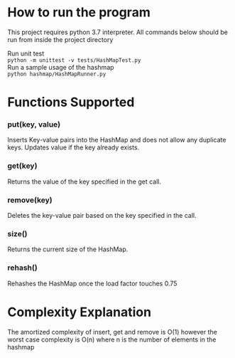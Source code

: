 # How to run the program

This project requires python 3.7 interpreter. All commands below should be run from inside the project directory

Run unit test   
```python -m unittest -v tests/HashMapTest.py```   
Run a sample usage of the hashmap   
```python hashmap/HashMapRunner.py ```

# Functions Supported

### put(key, value)   
Inserts Key-value pairs into the HashMap and does not allow any duplicate keys. Updates value if the key already exists.
### get(key)   
Returns the value of the key specified in the get call.
### remove(key)   
Deletes the key-value pair based on the key specified in the call.
### size()   
 Returns the current size of the HashMap.
### rehash()   
Rehashes the HashMap once the load factor touches 0.75
 
# Complexity Explanation

The amortized complexity of insert, get and remove is O(1) however the worst case complexity is O(n) where n is the number of elements in the hashmap
